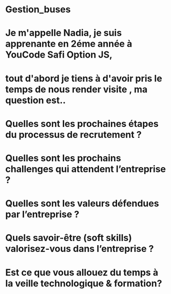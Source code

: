 # Gestion_buses









 
# Je m'appelle Nadia, je suis apprenante en 2éme année à YouCode Safi Option JS,
# tout d'abord je tiens à  d'avoir pris le temps de nous render visite , ma question est..
# Quelles sont les prochaines étapes du processus de recrutement ?
# Quelles sont les prochains challenges qui attendent l’entreprise ?
# Quelles sont les valeurs défendues par l’entreprise ?
# Quels savoir-être (soft skills) valorisez-vous dans l’entreprise ?
# Est ce que vous allouez du temps à la veille technologique & formation?

